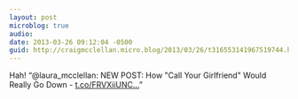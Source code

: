 ```yaml
---
layout: post
microblog: true
audio: 
date: 2013-03-26 09:12:04 -0500
guid: http://craigmcclellan.micro.blog/2013/03/26/t316553141967519744.html
---
```

Hah! “@laura_mcclellan: NEW POST: How "Call Your Girlfriend" Would Really Go Down - [t.co/FRVXiiUNC...](http://t.co/FRVXiiUNCM)”
